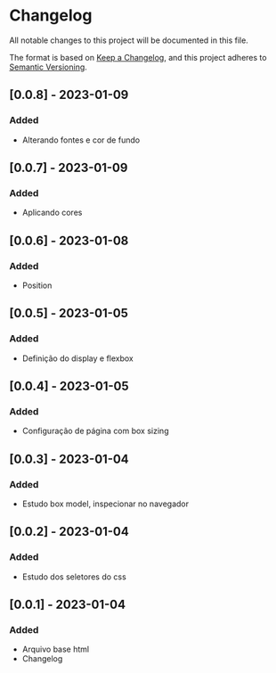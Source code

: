 # Changelog

All notable changes to this project will be documented in this file.

The format is based on [Keep a Changelog](https://keepachangelog.com/en/1.0.0/),
and this project adheres to [Semantic Versioning](https://semver.org/spec/v2.0.0.html).

## [0.0.8] - 2023-01-09

### Added
- Alterando fontes e cor de fundo

## [0.0.7] - 2023-01-09

### Added
- Aplicando cores

## [0.0.6] - 2023-01-08

### Added
- Position

## [0.0.5] - 2023-01-05

### Added

- Definição do display e flexbox

## [0.0.4] - 2023-01-05

### Added

- Configuração de página com box sizing

## [0.0.3] - 2023-01-04

### Added

- Estudo box model, inspecionar no navegador

## [0.0.2] - 2023-01-04

### Added

- Estudo dos seletores do css

## [0.0.1] - 2023-01-04

### Added

- Arquivo base html
- Changelog


